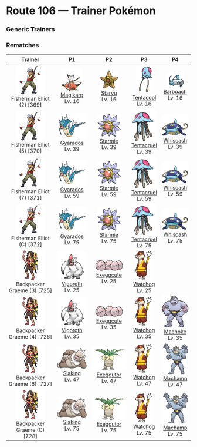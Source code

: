 # Route 106 — Trainer Pokémon

### Generic Trainers

### Rematches

| Trainer | P1 | P2 | P3 | P4 |
|:-------:|:--:|:--:|:--:|:--:|
| ![Fisherman Elliot (2)](../../assets/trainers/fisherman.png "Fisherman Elliot (2)")<br>Fisherman Elliot (2) [369] | <div class="sprite-cell">![Magikarp](../../assets/sprites/magikarp/front.gif "Magikarp: Magikarp is virtually useless in battle as it can only splash around. As a result, it is considered to be weak. However, it is actually a very hardy Pokémon that can survive in any body of water no matter how polluted it is.")<br>[Magikarp](../../pokemon/magikarp.md)<br>Lv. 16</div> | <div class="sprite-cell">![Staryu](../../assets/sprites/staryu/front.gif "Staryu: Staryu apparently communicates with the stars in the night sky by flashing the red core at the center of its body. If parts of its body are torn, this Pokémon simply regenerates the missing pieces and limbs.")<br>[Staryu](../../pokemon/staryu.md)<br>Lv. 16</div> | <div class="sprite-cell">![Tentacool](../../assets/sprites/tentacool/front.gif "Tentacool: Tentacool absorbs sunlight and refracts it using water inside its body to convert it into beam energy. This Pokémon shoots beams from the small round organ above its eyes.")<br>[Tentacool](../../pokemon/tentacool.md)<br>Lv. 16</div> | <div class="sprite-cell">![Barboach](../../assets/sprites/barboach/front.gif "Barboach: Barboach’s body is covered with a slimy film. If a foe grabs it, this Pokémon just slips out of the enemy’s grip. This Pokémon grows weak if the slimy coating dries up.")<br>[Barboach](../../pokemon/barboach.md)<br>Lv. 16</div> |
| ![Fisherman Elliot (5)](../../assets/trainers/fisherman.png "Fisherman Elliot (5)")<br>Fisherman Elliot (5) [370] | <div class="sprite-cell">![Gyarados](../../assets/sprites/gyarados/front.gif "Gyarados: Once Gyarados goes on a rampage, its ferociously violent blood doesn’t calm until it has burned everything down. There are records of this Pokémon’s rampages lasting a whole month.")<br>[Gyarados](../../pokemon/gyarados.md)<br>Lv. 39</div> | <div class="sprite-cell">![Starmie](../../assets/sprites/starmie/front.gif "Starmie: Starmie swims through water by spinning its star-shaped body as if it were a propeller on a ship. The core at the center of this Pokémon’s body glows in seven colors.")<br>[Starmie](../../pokemon/starmie.md)<br>Lv. 39</div> | <div class="sprite-cell">![Tentacruel](../../assets/sprites/tentacruel/front.gif "Tentacruel: Tentacruel has tentacles that can be freely elongated and shortened at will. It ensnares prey with its tentacles and weakens the prey by dosing it with a harsh toxin. It can catch up to 80 prey at the same time.")<br>[Tentacruel](../../pokemon/tentacruel.md)<br>Lv. 39</div> | <div class="sprite-cell">![Whiscash](../../assets/sprites/whiscash/front.gif "Whiscash: If Whiscash goes on a wild rampage, it sets off a quake-like tremor with a radius of over three miles. This Pokémon has the ability to predict real earthquakes.")<br>[Whiscash](../../pokemon/whiscash.md)<br>Lv. 39</div> |
| ![Fisherman Elliot (7)](../../assets/trainers/fisherman.png "Fisherman Elliot (7)")<br>Fisherman Elliot (7) [371] | <div class="sprite-cell">![Gyarados](../../assets/sprites/gyarados/front.gif "Gyarados: Once Gyarados goes on a rampage, its ferociously violent blood doesn’t calm until it has burned everything down. There are records of this Pokémon’s rampages lasting a whole month.")<br>[Gyarados](../../pokemon/gyarados.md)<br>Lv. 59</div> | <div class="sprite-cell">![Starmie](../../assets/sprites/starmie/front.gif "Starmie: Starmie swims through water by spinning its star-shaped body as if it were a propeller on a ship. The core at the center of this Pokémon’s body glows in seven colors.")<br>[Starmie](../../pokemon/starmie.md)<br>Lv. 59</div> | <div class="sprite-cell">![Tentacruel](../../assets/sprites/tentacruel/front.gif "Tentacruel: Tentacruel has tentacles that can be freely elongated and shortened at will. It ensnares prey with its tentacles and weakens the prey by dosing it with a harsh toxin. It can catch up to 80 prey at the same time.")<br>[Tentacruel](../../pokemon/tentacruel.md)<br>Lv. 59</div> | <div class="sprite-cell">![Whiscash](../../assets/sprites/whiscash/front.gif "Whiscash: If Whiscash goes on a wild rampage, it sets off a quake-like tremor with a radius of over three miles. This Pokémon has the ability to predict real earthquakes.")<br>[Whiscash](../../pokemon/whiscash.md)<br>Lv. 59</div> |
| ![Fisherman Elliot (C)](../../assets/trainers/fisherman.png "Fisherman Elliot (C)")<br>Fisherman Elliot (C) [372] | <div class="sprite-cell">![Gyarados](../../assets/sprites/gyarados/front.gif "Gyarados: Once Gyarados goes on a rampage, its ferociously violent blood doesn’t calm until it has burned everything down. There are records of this Pokémon’s rampages lasting a whole month.")<br>[Gyarados](../../pokemon/gyarados.md)<br>Lv. 75</div> | <div class="sprite-cell">![Starmie](../../assets/sprites/starmie/front.gif "Starmie: Starmie swims through water by spinning its star-shaped body as if it were a propeller on a ship. The core at the center of this Pokémon’s body glows in seven colors.")<br>[Starmie](../../pokemon/starmie.md)<br>Lv. 75</div> | <div class="sprite-cell">![Tentacruel](../../assets/sprites/tentacruel/front.gif "Tentacruel: Tentacruel has tentacles that can be freely elongated and shortened at will. It ensnares prey with its tentacles and weakens the prey by dosing it with a harsh toxin. It can catch up to 80 prey at the same time.")<br>[Tentacruel](../../pokemon/tentacruel.md)<br>Lv. 75</div> | <div class="sprite-cell">![Whiscash](../../assets/sprites/whiscash/front.gif "Whiscash: If Whiscash goes on a wild rampage, it sets off a quake-like tremor with a radius of over three miles. This Pokémon has the ability to predict real earthquakes.")<br>[Whiscash](../../pokemon/whiscash.md)<br>Lv. 75</div> |
| ![Backpacker Graeme (3)](../../assets/trainers/backpacker.png "Backpacker Graeme (3)")<br>Backpacker Graeme (3) [725] | <div class="sprite-cell">![Vigoroth](../../assets/sprites/vigoroth/front.gif "Vigoroth: Vigoroth is simply incapable of remaining still. Even when it tries to sleep, the blood in its veins grows agitated, compelling this Pokémon to run wild throughout the jungle before it can settle down.")<br>[Vigoroth](../../pokemon/vigoroth.md)<br>Lv. 25</div> | <div class="sprite-cell">![Exeggcute](../../assets/sprites/exeggcute/front.gif "Exeggcute: This Pokémon consists of six eggs that form a closely knit cluster. The six eggs attract each other and spin around. When cracks increasingly appear on the eggs, Exeggcute is close to evolution.")<br>[Exeggcute](../../pokemon/exeggcute.md)<br>Lv. 25</div> | <div class="sprite-cell">![Watchog](../../assets/sprites/watchog/front.gif "Watchog: When they see an enemy, their tails stand high, and they spit the seeds of berries stored in their cheek pouches.")<br>[Watchog](../../pokemon/watchog.md)<br>Lv. 25</div> |
| ![Backpacker Graeme (4)](../../assets/trainers/backpacker.png "Backpacker Graeme (4)")<br>Backpacker Graeme (4) [726] | <div class="sprite-cell">![Vigoroth](../../assets/sprites/vigoroth/front.gif "Vigoroth: Vigoroth is simply incapable of remaining still. Even when it tries to sleep, the blood in its veins grows agitated, compelling this Pokémon to run wild throughout the jungle before it can settle down.")<br>[Vigoroth](../../pokemon/vigoroth.md)<br>Lv. 35</div> | <div class="sprite-cell">![Exeggcute](../../assets/sprites/exeggcute/front.gif "Exeggcute: This Pokémon consists of six eggs that form a closely knit cluster. The six eggs attract each other and spin around. When cracks increasingly appear on the eggs, Exeggcute is close to evolution.")<br>[Exeggcute](../../pokemon/exeggcute.md)<br>Lv. 35</div> | <div class="sprite-cell">![Watchog](../../assets/sprites/watchog/front.gif "Watchog: When they see an enemy, their tails stand high, and they spit the seeds of berries stored in their cheek pouches.")<br>[Watchog](../../pokemon/watchog.md)<br>Lv. 35</div> | <div class="sprite-cell">![Machoke](../../assets/sprites/machoke/front.gif "Machoke: Machoke undertakes bodybuilding every day even as it helps people with tough, physically demanding labor. On its days off, this Pokémon heads to the fields and mountains to exercise and train.")<br>[Machoke](../../pokemon/machoke.md)<br>Lv. 35</div> |
| ![Backpacker Graeme (6)](../../assets/trainers/backpacker.png "Backpacker Graeme (6)")<br>Backpacker Graeme (6) [727] | <div class="sprite-cell">![Slaking](../../assets/sprites/slaking/front.gif "Slaking: Wherever Slaking live, rings of over a yard in diameter appear in grassy fields. They are made by the Pokémon as it eats all the grass within reach while lying prone on the ground.")<br>[Slaking](../../pokemon/slaking.md)<br>Lv. 47</div> | <div class="sprite-cell">![Exeggutor](../../assets/sprites/exeggutor/front.gif "Exeggutor: Exeggutor originally came from the tropics. Its heads steadily grow larger from exposure to strong sunlight. It is said that when the heads fall off, they group together to form Exeggcute.")<br>[Exeggutor](../../pokemon/exeggutor.md)<br>Lv. 47</div> | <div class="sprite-cell">![Watchog](../../assets/sprites/watchog/front.gif "Watchog: When they see an enemy, their tails stand high, and they spit the seeds of berries stored in their cheek pouches.")<br>[Watchog](../../pokemon/watchog.md)<br>Lv. 47</div> | <div class="sprite-cell">![Machamp](../../assets/sprites/machamp/front.gif "Machamp: Machamp is known as the Pokémon that has mastered every kind of martial arts. If it grabs hold of the foe with its four arms, the battle is all but over. The hapless foe is thrown far over the horizon.")<br>[Machamp](../../pokemon/machamp.md)<br>Lv. 47</div> |
| ![Backpacker Graeme (C)](../../assets/trainers/backpacker.png "Backpacker Graeme (C)")<br>Backpacker Graeme (C) [728] | <div class="sprite-cell">![Slaking](../../assets/sprites/slaking/front.gif "Slaking: Wherever Slaking live, rings of over a yard in diameter appear in grassy fields. They are made by the Pokémon as it eats all the grass within reach while lying prone on the ground.")<br>[Slaking](../../pokemon/slaking.md)<br>Lv. 75</div> | <div class="sprite-cell">![Exeggutor](../../assets/sprites/exeggutor/front.gif "Exeggutor: Exeggutor originally came from the tropics. Its heads steadily grow larger from exposure to strong sunlight. It is said that when the heads fall off, they group together to form Exeggcute.")<br>[Exeggutor](../../pokemon/exeggutor.md)<br>Lv. 75</div> | <div class="sprite-cell">![Watchog](../../assets/sprites/watchog/front.gif "Watchog: When they see an enemy, their tails stand high, and they spit the seeds of berries stored in their cheek pouches.")<br>[Watchog](../../pokemon/watchog.md)<br>Lv. 75</div> | <div class="sprite-cell">![Machamp](../../assets/sprites/machamp/front.gif "Machamp: Machamp is known as the Pokémon that has mastered every kind of martial arts. If it grabs hold of the foe with its four arms, the battle is all but over. The hapless foe is thrown far over the horizon.")<br>[Machamp](../../pokemon/machamp.md)<br>Lv. 75</div> |

